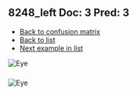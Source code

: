 ## 8248_left Doc: 3 Pred: 3
- [Back to confusion matrix](https://github.com/juliandewit/kaggle_retinopathy/blob/master/matrix.md)
- [Back to list](https://github.com/juliandewit/kaggle_retinopathy/blob/master/lists/33/list.md)
- [Next example in list](https://github.com/juliandewit/kaggle_retinopathy/blob/master/lists/33/83/8302_left.md)

![Eye](https://retinopaty.blob.core.windows.net/size1024/8248_left_3.jpeg)

### 

![Eye]()
